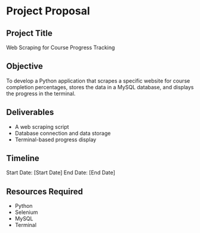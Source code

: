 # Project Proposal

## Project Title
Web Scraping for Course Progress Tracking

## Objective
To develop a Python application that scrapes a specific website for course completion percentages, stores the data in a MySQL database, and displays the progress in the terminal.

## Deliverables
- A web scraping script
- Database connection and data storage
- Terminal-based progress display

## Timeline
Start Date: [Start Date]
End Date: [End Date]

## Resources Required
- Python
- Selenium
- MySQL
- Terminal
